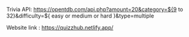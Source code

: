 Trivia API:
https://opentdb.com/api.php?amount=20&category=${9 to 32}&difficulty=${ easy or medium or hard }&type=multiple

Website link : https://quizzhub.netlify.app/
